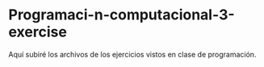 # Programaci-n-computacional-3-exercise
Aquí subiré los archivos de los ejercicios vistos en clase de programación. 
